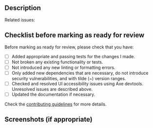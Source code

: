 <!-- markdownlint-disable no-multiple-blanks first-line-h1 -->

<!-- Thank you for taking the time to contribute to this project! Please complete the template below. -->
<!-- Please open your pull request as a draft, and only mark it as ready for review when you have completed the checklist below. -->

## Description
<!--- Describe your changes in detail. -->



<!--- List any issues that this PR addresses here (e.g., #3, #4) -->
Related issues:

## Checklist before marking as ready for review

Before marking as ready for review, please check that you have:

- [ ] Added appropriate and passing tests for the changes I made.
- [ ] Not broken any existing functionality or tests.
- [ ] Not introduced any new linting or formatting errors.
- [ ] Only added new dependencies that are necessary, do not introduce security vulnerabilities, and with tilde (~) version ranges.
- [ ] Checked and resolved UI accessibility issues using Axe devtools. Unresolved issues are described above.
- [ ] Updated the documentation if necessary.

Check the [contributing guidelines](./docs/CONTRIBUTING.md) for more details.

## Screenshots (if appropriate)
